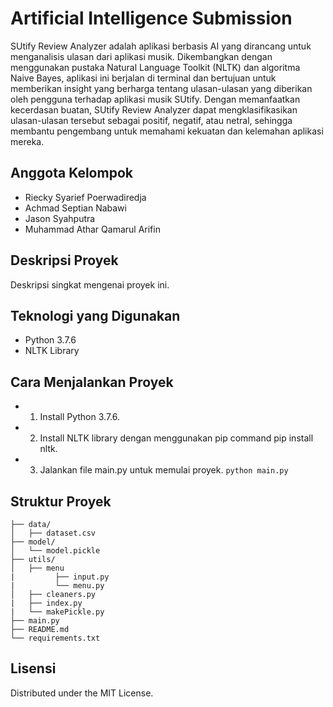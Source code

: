 # Artificial Intelligence Submission

SUtify Review Analyzer adalah aplikasi berbasis AI yang dirancang untuk menganalisis ulasan dari aplikasi musik. Dikembangkan dengan menggunakan pustaka Natural Language Toolkit (NLTK) dan algoritma Naive Bayes, aplikasi ini berjalan di terminal dan bertujuan untuk memberikan insight yang berharga tentang ulasan-ulasan yang diberikan oleh pengguna terhadap aplikasi musik SUtify. Dengan memanfaatkan kecerdasan buatan, SUtify Review Analyzer dapat mengklasifikasikan ulasan-ulasan tersebut sebagai positif, negatif, atau netral, sehingga membantu pengembang untuk memahami kekuatan dan kelemahan aplikasi mereka.

## Anggota Kelompok

- Riecky Syarief Poerwadiredja
- Achmad Septian Nabawi
- Jason Syahputra
- Muhammad Athar Qamarul Arifin

## Deskripsi Proyek

Deskripsi singkat mengenai proyek ini.

## Teknologi yang Digunakan

- Python 3.7.6
- NLTK Library

## Cara Menjalankan Proyek

- 1. Install Python 3.7.6.
- 2. Install NLTK library dengan menggunakan pip command pip install nltk.
- 3. Jalankan file main.py untuk memulai proyek. `python main.py`

## Struktur Proyek

```
├── data/
│   ├── dataset.csv
├── model/
│   └── model.pickle
├── utils/
│   ├── menu
|         ├── input.py
|         └── menu.py
│   ├── cleaners.py
|   ├── index.py
|   └── makePickle.py
├── main.py
├── README.md
└── requirements.txt
```

## Lisensi

Distributed under the MIT License.
